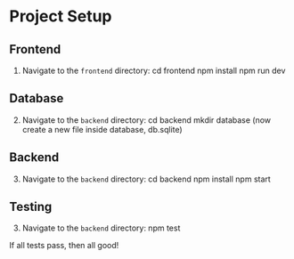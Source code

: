 # Project Setup

## Frontend
1. Navigate to the `frontend` directory:
    cd frontend
    npm install
    npm run dev

## Database
2. Navigate to the `backend` directory:
    cd backend
    mkdir database
    (now create a new file inside database, db.sqlite)

## Backend
3. Navigate to the `backend` directory:
    cd backend
    npm install
    npm start

## Testing
3. Navigate to the `backend` directory:
    npm test

If all tests pass, then all good!